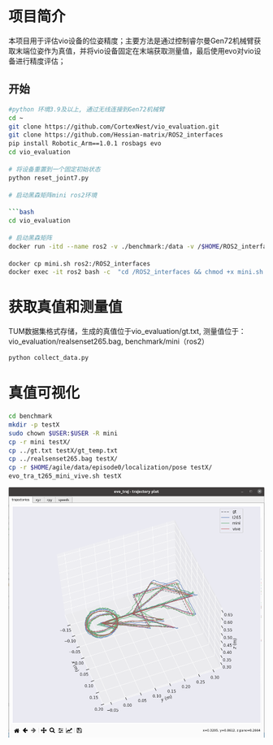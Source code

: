 # 项目简介

本项目用于评估vio设备的位姿精度；主要方法是通过控制睿尔曼Gen72机械臂获取末端位姿作为真值，并将vio设备固定在末端获取测量值，最后使用evo对vio设备进行精度评估；

## 开始

```bash
#python 环境3.9及以上, 通过无线连接到Gen72机械臂
cd ~
git clone https://github.com/CortexNest/vio_evaluation.git
git clone https://github.com/Hessian-matrix/ROS2_interfaces
pip install Robotic_Arm==1.0.1 rosbags evo
cd vio_evaluation

# 将设备重置到一个固定初始状态
python reset_joint7.py

# 启动黑森矩阵mini ros2环境

```bash
cd vio_evaluation

# 启动黑森矩阵
docker run -itd --name ros2 -v ./benchmark:/data -v /$HOME/ROS2_interfaces:/ROS2_interfaces -v /tmp/.X11-unix:/tmp/.X11-unix -e DISPLAY=$DISPLAY -v /etc/localtime:/etc/localtime:ro -v /etc/timezone:/etc/timezone:ro  --privileged --gpus all -e NVIDIA_DRIVER_CAPABILITIES=all --net=host -v /dev:/dev osrf/ros:humble-desktop-full

docker cp mini.sh ros2:/ROS2_interfaces
docker exec -it ros2 bash -c  "cd /ROS2_interfaces && chmod +x mini.sh && ./mini.sh"
```

# 获取真值和测量值

TUM数据集格式存储，生成的真值位于vio_evaluation/gt.txt, 测量值位于：vio_evaluation/realsenset265.bag, benchmark/mini（ros2）

```bash
python collect_data.py
```

# 真值可视化

```bash
cd benchmark
mkdir -p testX
sudo chown $USER:$USER -R mini
cp -r mini testX/
cp ../gt.txt testX/gt_temp.txt
cp ../realsenset265.bag testX/
cp -r $HOME/agile/data/episode0/localization/pose testX/
evo_tra_t265_mini_vive.sh testX
```

![可视化](./tra.png)
